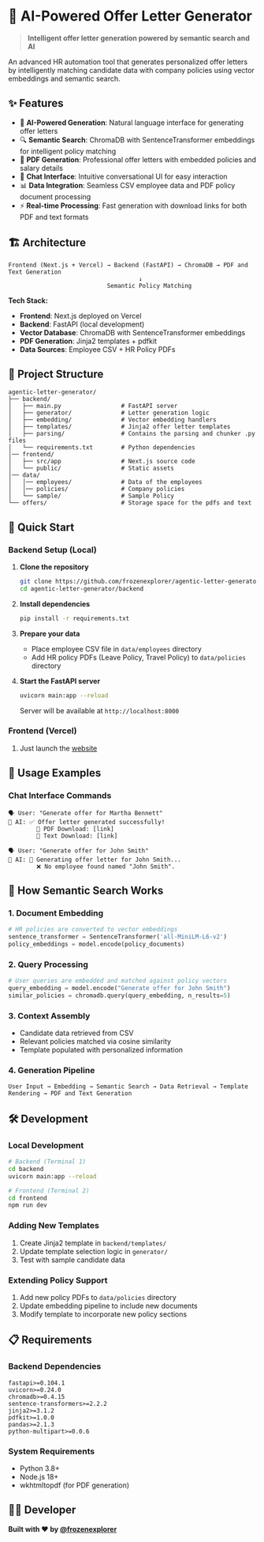 # 🚀 AI-Powered Offer Letter Generator

> **Intelligent offer letter generation powered by semantic search and AI**

An advanced HR automation tool that generates personalized offer letters by intelligently matching candidate data with company policies using vector embeddings and semantic search.

## ✨ Features

- 🤖 **AI-Powered Generation**: Natural language interface for generating offer letters
- 🔍 **Semantic Search**: ChromaDB with SentenceTransformer embeddings for intelligent policy matching
- 📄 **PDF Generation**: Professional offer letters with embedded policies and salary details
- 💬 **Chat Interface**: Intuitive conversational UI for easy interaction
- 📊 **Data Integration**: Seamless CSV employee data and PDF policy document processing
- ⚡ **Real-time Processing**: Fast generation with download links for both PDF and text formats

## 🏗️ Architecture

```
Frontend (Next.js + Vercel) → Backend (FastAPI) → ChromaDB → PDF and Text Generation
                                     ↓
                            Semantic Policy Matching
```

**Tech Stack:**
- **Frontend**: Next.js deployed on Vercel
- **Backend**: FastAPI (local development)
- **Vector Database**: ChromaDB with SentenceTransformer embeddings
- **PDF Generation**: Jinja2 templates + pdfkit
- **Data Sources**: Employee CSV + HR Policy PDFs

## 📁 Project Structure

```
agentic-letter-generator/
├── backend/
│   ├── main.py                 # FastAPI server
│   ├── generator/              # Letter generation logic
│   ├── embedding/              # Vector embedding handlers
│   ├── templates/              # Jinja2 offer letter templates
│   ├── parsing/                # Contains the parsing and chunker .py files
│   └── requirements.txt        # Python dependencies
│── frontend/
│   ├── src/app                 # Next.js source code
│   └── public/                 # Static assets
│── data/                   
│   │── employees/              # Data of the employees
│   │── policies/               # Company policies
│   └── sample/                 # Sample Policy
└── offers/                     # Storage space for the pdfs and text    
```

## 🚀 Quick Start

### Backend Setup (Local)

1. **Clone the repository**
   ```bash
   git clone https://github.com/frozenexplorer/agentic-letter-generator
   cd agentic-letter-generator/backend
   ```

2. **Install dependencies**
   ```bash
   pip install -r requirements.txt
   ```

3. **Prepare your data**
   - Place employee CSV file in `data/employees` directory
   - Add HR policy PDFs (Leave Policy, Travel Policy) to `data/policies` directory

4. **Start the FastAPI server**
   ```bash
   uvicorn main:app --reload
   ```
   
   Server will be available at `http://localhost:8000`

### Frontend (Vercel)

1. Just launch the [website](https://agentic-letter-generator.vercel.app/) 

## 💬 Usage Examples

### Chat Interface Commands

```
🗣️ User: "Generate offer for Martha Bennett"
🤖 AI: ✅ Offer letter generated successfully!
        📄 PDF Download: [link]
        📝 Text Download: [link]

🗣️ User: "Generate offer for John Smith"
🤖 AI: 🔄 Generating offer letter for John Smith...
        ❌ No employee found named "John Smith".

```


## 🧠 How Semantic Search Works

### 1. **Document Embedding**
```python
# HR policies are converted to vector embeddings
sentence_transformer = SentenceTransformer('all-MiniLM-L6-v2')
policy_embeddings = model.encode(policy_documents)
```

### 2. **Query Processing**
```python
# User queries are embedded and matched against policy vectors
query_embedding = model.encode("Generate offer for John Smith")
similar_policies = chromadb.query(query_embedding, n_results=5)
```

### 3. **Context Assembly**
- Candidate data retrieved from CSV
- Relevant policies matched via cosine similarity
- Template populated with personalized information

### 4. **Generation Pipeline**
```
User Input → Embedding → Semantic Search → Data Retrieval → Template Rendering → PDF and Text Generation
```

## 🛠️ Development

### Local Development
```bash
# Backend (Terminal 1)
cd backend
uvicorn main:app --reload

# Frontend (Terminal 2)  
cd frontend
npm run dev
```

### Adding New Templates
1. Create Jinja2 template in `backend/templates/`
2. Update template selection logic in `generator/`
3. Test with sample candidate data

### Extending Policy Support
1. Add new policy PDFs to `data/policies` directory
2. Update embedding pipeline to include new documents
3. Modify template to incorporate new policy sections

## 📋 Requirements

### Backend Dependencies
```
fastapi>=0.104.1
uvicorn>=0.24.0
chromadb>=0.4.15
sentence-transformers>=2.2.2
jinja2>=3.1.2
pdfkit>=1.0.0
pandas>=2.1.3
python-multipart>=0.0.6
```

### System Requirements
- Python 3.8+
- Node.js 18+
- wkhtmltopdf (for PDF generation)


## 👨‍💻 Developer

**Built with ❤️ by [@frozenexplorer](https://github.com/frozenexplorer)**

